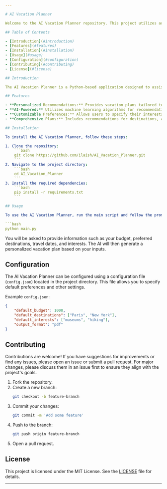 ```yaml
---

# AI Vacation Planner

Welcome to the AI Vacation Planner repository. This project utilizes artificial intelligence to help users plan their vacations by providing personalized recommendations based on user preferences and other factors.

## Table of Contents

- [Introduction](#introduction)
- [Features](#features)
- [Installation](#installation)
- [Usage](#usage)
- [Configuration](#configuration)
- [Contributing](#contributing)
- [License](#license)

## Introduction

The AI Vacation Planner is a Python-based application designed to assist users in planning their vacations. It leverages AI to analyze user preferences and generate tailored vacation plans, including destinations, accommodations, activities, and more.

## Features

- **Personalized Recommendations:** Provides vacation plans tailored to user preferences.
- **AI-Powered:** Utilizes machine learning algorithms for recommendation generation.
- **Customizable Preferences:** Allows users to specify their interests, budget, and other preferences.
- **Comprehensive Plans:** Includes recommendations for destinations, accommodations, activities, and transportation.

## Installation

To install the AI Vacation Planner, follow these steps:

1. Clone the repository:
    ```bash
    git clone https://github.com/ilaish/AI_Vacation_Planner.git
    ```
2. Navigate to the project directory:
    ```bash
    cd AI_Vacation_Planner
    ```
3. Install the required dependencies:
    ```bash
    pip install -r requirements.txt
    ```

## Usage

To use the AI Vacation Planner, run the main script and follow the prompts to input your preferences:

```bash
python main.py
```

You will be asked to provide information such as your budget, preferred destinations, travel dates, and interests. The AI will then generate a personalized vacation plan based on your inputs.

## Configuration

The AI Vacation Planner can be configured using a configuration file (`config.json`) located in the project directory. This file allows you to specify default preferences and other settings.

Example `config.json`:

```json
{
    "default_budget": 1000,
    "default_destinations": ["Paris", "New York"],
    "default_interests": ["museums", "hiking"],
    "output_format": "pdf"
}
```

## Contributing

Contributions are welcome! If you have suggestions for improvements or find any issues, please open an issue or submit a pull request. For major changes, please discuss them in an issue first to ensure they align with the project's goals.

1. Fork the repository.
2. Create a new branch:
    ```bash
    git checkout -b feature-branch
    ```
3. Commit your changes:
    ```bash
    git commit -m 'Add some feature'
    ```
4. Push to the branch:
    ```bash
    git push origin feature-branch
    ```
5. Open a pull request.

## License

This project is licensed under the MIT License. See the [LICENSE](LICENSE) file for details.

---
```

